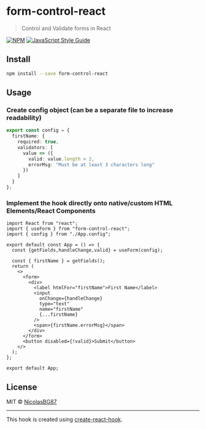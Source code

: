 # form-control-react

> Control and Validate forms in React

[![NPM](https://img.shields.io/npm/v/form-control-react.svg)](https://www.npmjs.com/package/form-control-react) [![JavaScript Style Guide](https://img.shields.io/badge/code_style-standard-brightgreen.svg)](https://standardjs.com)

## Install

```bash
npm install --save form-control-react
```

## Usage

### Create config object (can be a separate file to increase readability)

```ts
export const config = {
  firstName: {
    required: true,
    validators: [
      value => ({
        valid: value.length > 2,
        errorMsg: "Must be at least 3 characters long"
      })
    ]
  }
};
```

### Implement the hook directly onto native/custom HTML Elements/React Components

```tsx
import React from "react";
import { useForm } from "form-control-react";
import { config } from "./App.config";

export default const App = () => {
  const {getFields,handleChange,valid} = useForm(config);

  const { firstName } = getFields();
  return (
    <>
      <form>
        <div>
          <label htmlFor="firstName">First Name</label>
          <input
            onChange={handleChange}
            type="text"
            name="firstName"
            {...firstName}
          />
          <span>{firstName.errorMsg}</span>
        </div>
      </form>
      <button disabled={!valid}>Submit</button>
    </>
  );
};

export default App;
```

## License

MIT © [NicolasBG87](https://github.com/NicolasBG87)

---

This hook is created using [create-react-hook](https://github.com/hermanya/create-react-hook).
